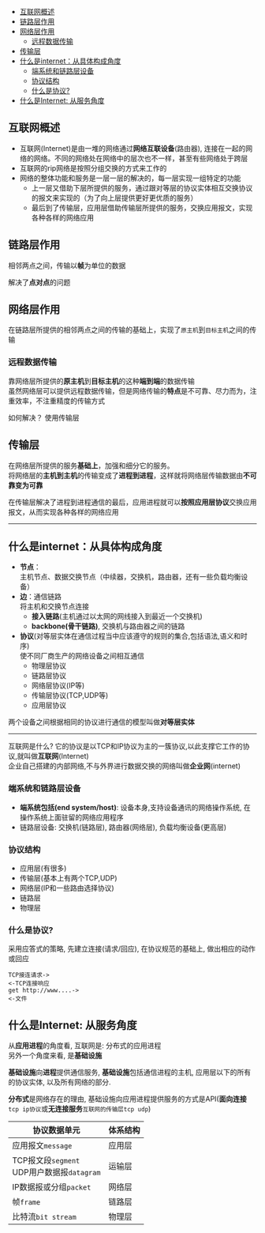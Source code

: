 - [互联网概述](#互联网概述)
- [链路层作用](#链路层作用)
- [网络层作用](#网络层作用)
  - [远程数据传输](#远程数据传输)
- [传输层](#传输层)
- [什么是internet：从具体构成角度](#什么是internet从具体构成角度)
  - [端系统和链路层设备](#端系统和链路层设备)
  - [协议结构](#协议结构)
  - [什么是协议?](#什么是协议)
- [什么是Internet: 从服务角度](#什么是internet-从服务角度)

## 互联网概述
- 互联网(Internet)是由一堆的网络通过**网络互联设备**(路由器), 连接在一起的网络的网络。不同的网络处在网络中的层次也不一样，甚至有些网络处于跨层
- 互联网的rip网络是按照分组交换的方式来工作的
- 网络的整体功能和服务是一层一层的解决的，每一层实现一组特定的功能
  - 上一层又借助下层所提供的服务，通过跟对等层的协议实体相互交换协议的报文来实现的（为了向上层提供更好更优质的服务）
  - 最后到了传输层，应用层借助传输层所提供的服务，交换应用报文，实现各种各样的网络应用

## 链路层作用
相邻两点之间，传输以**帧**为单位的数据

解决了**点对点**的问题

## 网络层作用
在链路层所提供的相邻两点之间的传输的基础上，实现了`原主机`到`目标主机`之间的传输

### 远程数据传输
靠网络层所提供的**原主机**到**目标主机**的这种**端到端**的数据传输\
虽然网络层可以提供远程数据传输，但是网络传输的**特点**是不可靠、尽力而为，注重效率，不注重精度的传输方式

如何解决？ 使用传输层
## 传输层
在网络层所提供的服务**基础上**，加强和细分它的服务。\
将网络层的**主机到主机**的传输变成了**进程到进程**，这样就将网络层传输数据由**不可靠变为可靠**


在传输层解决了进程到进程通信的最后，应用进程就可以**按照应用层协议**交换应用报文，从而实现各种各样的网络应用

---

## 什么是internet：从具体构成角度
- **节点**：\
  主机节点、数据交换节点（中续器，交换机，路由器，还有一些负载均衡设备）
- **边**：通信链路\
  将主机和交换节点连接
  - **接入链路**(主机通过以太网的网线接入到最近一个交换机)
  - **backbone(骨干链路)**, 交换机与路由器之间的链路
- **协议**(对等层实体在通信过程当中应该遵守的规则的集合,包括语法,语义和时序)\
  使不同厂商生产的网络设备之间相互通信
  - 物理层协议
  - 链路层协议
  - 网络层协议(IP等)
  - 传输层协议(TCP,UDP等)
  - 应用层协议

两个设备之间根据相同的协议进行通信的模型叫做**对等层实体**

---

互联网是什么?
它的协议是以TCP和IP协议为主的一簇协议,以此支撑它工作的协议,就叫做**互联网**(Internet)\
企业自己搭建的内部网络,不与外界进行数据交换的网络叫做**企业网**(internet)

### 端系统和链路层设备
- **端系统包括(end system/host)**: 设备本身,支持设备通讯的网络操作系统, 在操作系统上面驻留的网络应用程序
- 链路层设备: 交换机(链路层), 路由器(网络层), 负载均衡设备(更高层)

### 协议结构
- 应用层(有很多)
- 传输层(基本上有两个TCP,UDP)
- 网络层(IP和一些路由选择协议)
- 链路层
- 物理层

### 什么是协议?
采用应答式的策略, 先建立连接(请求/回应), 在协议规范的基础上, 做出相应的动作或回应

    TCP接连请求->
    <-TCP连接响应
    get http://www....->
    <-文件

## 什么是Internet: 从服务角度
从**应用进程**的角度看, 互联网是: 分布式的应用进程\
另外一个角度来看, 是**基础设施**

**基础设施**向**进程**提供通信服务, **基础设施**包括通信进程的主机, 应用层以下的所有的协议实体, 以及所有网络的部分.

**分布式**是网络存在的理由, 基础设施向应用进程提供服务的方式是API(**面向连接**`tcp ip协议`或**无连接服务**`互联网的传输层tcp udp`)

|协议数据单元|体系结构|
|---|---|
|应用报文`message`|应用层|
|TCP报文段`segment`<br>UDP用户数据报`datagram`|运输层|
|IP数据报或分组`packet`|网络层|
|帧`frame`|链路层|
|比特流`bit stream`|物理层|